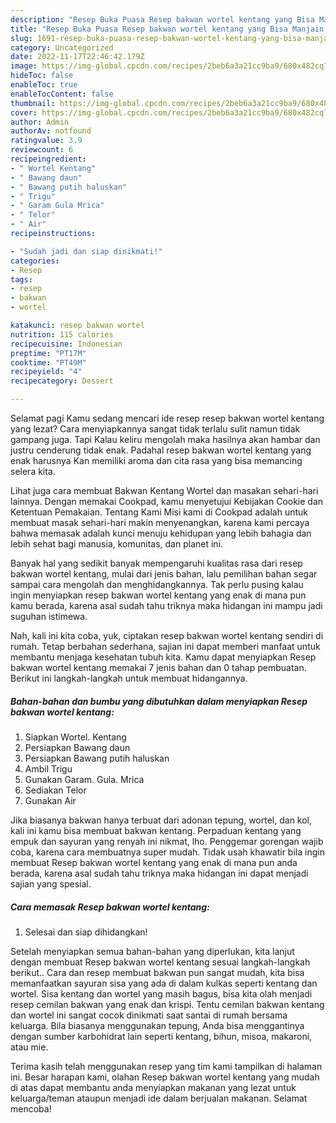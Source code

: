 ```yaml
---
description: "Resep Buka Puasa Resep bakwan wortel kentang yang Bisa Manjain Lidah"
title: "Resep Buka Puasa Resep bakwan wortel kentang yang Bisa Manjain Lidah"
slug: 1691-resep-buka-puasa-resep-bakwan-wortel-kentang-yang-bisa-manjain-lidah
category: Uncategorized
date: 2022-11-17T22:46:42.179Z
image: https://img-global.cpcdn.com/recipes/2beb6a3a21cc9ba9/680x482cq70/resep-bakwan-wortel-kentang-foto-resep-utama.jpg
hideToc: false
enableToc: true
enableTocContent: false
thumbnail: https://img-global.cpcdn.com/recipes/2beb6a3a21cc9ba9/680x482cq70/resep-bakwan-wortel-kentang-foto-resep-utama.jpg
cover: https://img-global.cpcdn.com/recipes/2beb6a3a21cc9ba9/680x482cq70/resep-bakwan-wortel-kentang-foto-resep-utama.jpg
author: Admin
authorAv: notfound
ratingvalue: 3.9
reviewcount: 6
recipeingredient:
- " Wortel Kentang"
- " Bawang daun"
- " Bawang putih haluskan"
- " Trigu"
- " Garam Gula Mrica"
- " Telor"
- " Air"
recipeinstructions:

- "Sudah jadi dan siap dinikmati!"
categories:
- Resep
tags:
- resep
- bakwan
- wortel

katakunci: resep bakwan wortel 
nutrition: 115 calories
recipecuisine: Indonesian
preptime: "PT17M"
cooktime: "PT49M"
recipeyield: "4"
recipecategory: Dessert

---
```



Selamat pagi Kamu sedang mencari ide resep resep bakwan wortel kentang yang lezat? Cara menyiapkannya sangat tidak terlalu sulit namun tidak gampang juga. Tapi Kalau keliru mengolah maka hasilnya akan hambar dan justru cenderung tidak enak. Padahal resep bakwan wortel kentang yang enak harusnya Kan memiliki aroma dan cita rasa yang bisa memancing selera kita.


Lihat juga cara membuat Bakwan Kentang Wortel dan masakan sehari-hari lainnya. Dengan memakai Cookpad, kamu menyetujui Kebijakan Cookie dan Ketentuan Pemakaian. Tentang Kami Misi kami di Cookpad adalah untuk membuat masak sehari-hari makin menyenangkan, karena kami percaya bahwa memasak adalah kunci menuju kehidupan yang lebih bahagia dan lebih sehat bagi manusia, komunitas, dan planet ini.

Banyak hal yang sedikit banyak mempengaruhi kualitas rasa dari resep bakwan wortel kentang, mulai dari jenis bahan, lalu pemilihan bahan segar sampai cara mengolah dan menghidangkannya. Tak perlu pusing kalau ingin menyiapkan resep bakwan wortel kentang yang enak di mana pun kamu berada, karena asal sudah tahu triknya maka hidangan ini mampu jadi suguhan istimewa.


Nah, kali ini kita coba, yuk, ciptakan resep bakwan wortel kentang sendiri di rumah. Tetap berbahan sederhana, sajian ini dapat memberi manfaat untuk membantu menjaga kesehatan tubuh kita. Kamu dapat menyiapkan Resep bakwan wortel kentang memakai 7 jenis bahan dan 0 tahap pembuatan. Berikut ini langkah-langkah untuk membuat hidangannya.

<!--inarticleads1-->

##### Bahan-bahan dan bumbu yang dibutuhkan dalam menyiapkan Resep bakwan wortel kentang:

1. Siapkan  Wortel. Kentang
1. Persiapkan  Bawang daun
1. Persiapkan  Bawang putih haluskan
1. Ambil  Trigu
1. Gunakan  Garam. Gula. Mrica
1. Sediakan  Telor
1. Gunakan  Air


Jika biasanya bakwan hanya terbuat dari adonan tepung, wortel, dan kol, kali ini kamu bisa membuat bakwan kentang. Perpaduan kentang yang empuk dan sayuran yang renyah ini nikmat, lho. Penggemar gorengan wajib coba, karena cara membuatnya super mudah. Tidak usah khawatir bila ingin membuat Resep bakwan wortel kentang yang enak di mana pun anda berada, karena asal sudah tahu triknya maka hidangan ini dapat menjadi sajian yang spesial. 

<!--inarticleads2-->

##### Cara memasak Resep bakwan wortel kentang:


1. Selesai dan siap dihidangkan!

Setelah menyiapkan semua bahan-bahan yang diperlukan, kita lanjut dengan membuat Resep bakwan wortel kentang sesuai langkah-langkah berikut.. Cara dan resep membuat bakwan pun sangat mudah, kita bisa memanfaatkan sayuran sisa yang ada di dalam kulkas seperti kentang dan wortel. Sisa kentang dan wortel yang masih bagus, bisa kita olah menjadi resep cemilan bakwan yang enak dan krispi. Tentu cemilan bakwan kentang dan wortel ini sangat cocok dinikmati saat santai di rumah bersama keluarga. Bila biasanya menggunakan tepung, Anda bisa menggantinya dengan sumber karbohidrat lain seperti kentang, bihun, misoa, makaroni, atau mie. 

Terima kasih telah menggunakan resep yang tim kami tampilkan di halaman ini. Besar harapan kami, olahan Resep bakwan wortel kentang yang mudah di atas dapat membantu anda menyiapkan makanan yang lezat untuk keluarga/teman ataupun menjadi ide dalam berjualan makanan. Selamat mencoba!
